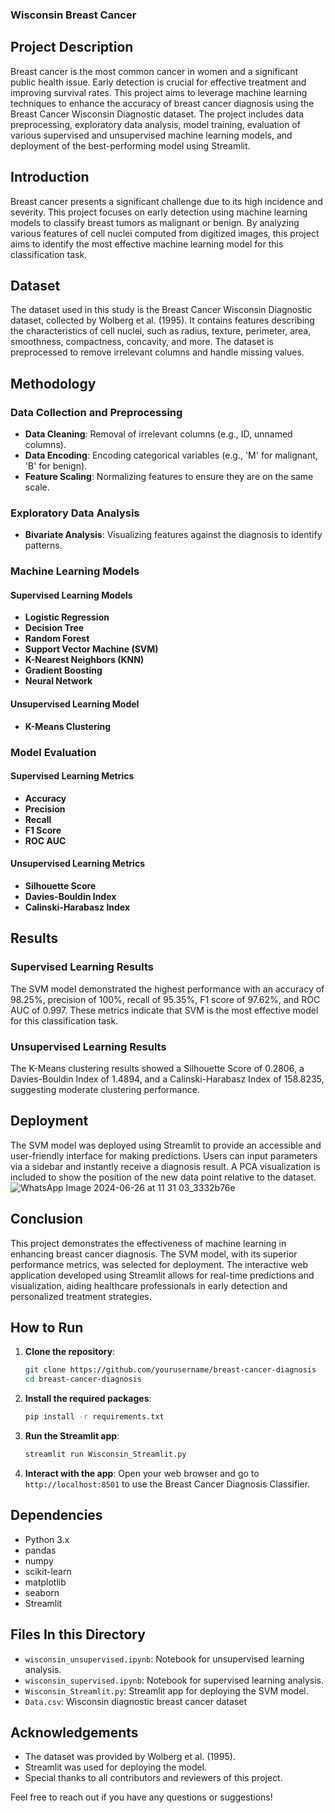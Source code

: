 ### Wisconsin Breast Cancer 

## Project Description

Breast cancer is the most common cancer in women and a significant public health issue. Early detection is crucial for effective treatment and improving survival rates. This project aims to leverage machine learning techniques to enhance the accuracy of breast cancer diagnosis using the Breast Cancer Wisconsin Diagnostic dataset. The project includes data preprocessing, exploratory data analysis, model training, evaluation of various supervised and unsupervised machine learning models, and deployment of the best-performing model using Streamlit.


## Introduction

Breast cancer presents a significant challenge due to its high incidence and severity. This project focuses on early detection using machine learning models to classify breast tumors as malignant or benign. By analyzing various features of cell nuclei computed from digitized images, this project aims to identify the most effective machine learning model for this classification task.

## Dataset

The dataset used in this study is the Breast Cancer Wisconsin Diagnostic dataset, collected by Wolberg et al. (1995). It contains features describing the characteristics of cell nuclei, such as radius, texture, perimeter, area, smoothness, compactness, concavity, and more. The dataset is preprocessed to remove irrelevant columns and handle missing values.

## Methodology

### Data Collection and Preprocessing

- **Data Cleaning**: Removal of irrelevant columns (e.g., ID, unnamed columns).
- **Data Encoding**: Encoding categorical variables (e.g., 'M' for malignant, 'B' for benign).
- **Feature Scaling**: Normalizing features to ensure they are on the same scale.

### Exploratory Data Analysis

- **Bivariate Analysis**: Visualizing features against the diagnosis to identify patterns.

### Machine Learning Models

#### Supervised Learning Models

- **Logistic Regression**
- **Decision Tree**
- **Random Forest**
- **Support Vector Machine (SVM)**
- **K-Nearest Neighbors (KNN)**
- **Gradient Boosting**
- **Neural Network**

#### Unsupervised Learning Model

- **K-Means Clustering**

### Model Evaluation

#### Supervised Learning Metrics

- **Accuracy**
- **Precision**
- **Recall**
- **F1 Score**
- **ROC AUC**

#### Unsupervised Learning Metrics

- **Silhouette Score**
- **Davies-Bouldin Index**
- **Calinski-Harabasz Index**

## Results

### Supervised Learning Results

The SVM model demonstrated the highest performance with an accuracy of 98.25%, precision of 100%, recall of 95.35%, F1 score of 97.62%, and ROC AUC of 0.997. These metrics indicate that SVM is the most effective model for this classification task.

### Unsupervised Learning Results

The K-Means clustering results showed a Silhouette Score of 0.2806, a Davies-Bouldin Index of 1.4894, and a Calinski-Harabasz Index of 158.8235, suggesting moderate clustering performance.

## Deployment

The SVM model was deployed using Streamlit to provide an accessible and user-friendly interface for making predictions. Users can input parameters via a sidebar and instantly receive a diagnosis result. A PCA visualization is included to show the position of the new data point relative to the dataset.
![WhatsApp Image 2024-06-26 at 11 31 03_3332b76e](https://github.com/Roua91/Wisconsin_Breast_Cancer/assets/165356652/0a1441af-cd60-4dad-9346-8ce95b38adeb)


## Conclusion

This project demonstrates the effectiveness of machine learning in enhancing breast cancer diagnosis. The SVM model, with its superior performance metrics, was selected for deployment. The interactive web application developed using Streamlit allows for real-time predictions and visualization, aiding healthcare professionals in early detection and personalized treatment strategies.

## How to Run

1. **Clone the repository**:
   ```bash
   git clone https://github.com/yourusername/breast-cancer-diagnosis
   cd breast-cancer-diagnosis
   ```

2. **Install the required packages**:
   ```bash
   pip install -r requirements.txt
   ```

3. **Run the Streamlit app**:
   ```bash
   streamlit run Wisconsin_Streamlit.py
   ```

4. **Interact with the app**:
   Open your web browser and go to `http://localhost:8501` to use the Breast Cancer Diagnosis Classifier.

## Dependencies

- Python 3.x
- pandas
- numpy
- scikit-learn
- matplotlib
- seaborn
- Streamlit

## Files In this Directory

- `wisconsin_unsupervised.ipynb`: Notebook for unsupervised learning analysis.
- `wisconsin_supervised.ipynb`: Notebook for supervised learning analysis.
- `Wisconsin_Streamlit.py`: Streamlit app for deploying the SVM model.
- `Data.csv`: Wisconsin diagnostic breast cancer dataset

## Acknowledgements

- The dataset was provided by Wolberg et al. (1995).
- Streamlit was used for deploying the model.
- Special thanks to all contributors and reviewers of this project.

Feel free to reach out if you have any questions or suggestions!
